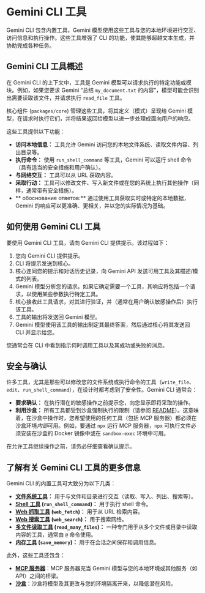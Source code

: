 # Gemini CLI 工具

Gemini CLI 包含内置工具，Gemini 模型使用这些工具与您的本地环境进行交互、访问信息和执行操作。这些工具增强了 CLI 的功能，使其能够超越文本生成，并协助完成各种任务。

## Gemini CLI 工具概述

在 Gemini CLI 的上下文中，工具是 Gemini 模型可以请求执行的特定功能或模块。例如，如果您要求 Gemini “总结 `my_document.txt` 的内容”，模型可能会识别出需要读取该文件，并请求执行 `read_file` 工具。

核心组件 (`packages/core`) 管理这些工具，将其定义（模式）呈现给 Gemini 模型，在请求时执行它们，并将结果返回给模型以进一步处理成面向用户的响应。

这些工具提供以下功能：

- **访问本地信息：** 工具允许 Gemini 访问您的本地文件系统、读取文件内容、列出目录等。
- **执行命令：** 使用 `run_shell_command` 等工具，Gemini 可以运行 shell 命令（具有适当的安全措施和用户确认）。
- **与网络交互：** 工具可以从 URL 获取内容。
- **采取行动：** 工具可以修改文件、写入新文件或在您的系统上执行其他操作（同样，通常带有安全措施）。
- **  обоснование ответов:** 通过使用工具获取实时或特定的本地数据，Gemini 的响应可以更准确、更相关，并以您的实际情况为基础。

## 如何使用 Gemini CLI 工具

要使用 Gemini CLI 工具，请向 Gemini CLI 提供提示。该过程如下：

1.  您向 Gemini CLI 提供提示。
2.  CLI 将提示发送到核心。
3.  核心连同您的提示和对话历史记录，向 Gemini API 发送可用工具及其描述/模式的列表。
4.  Gemini 模型分析您的请求。如果它确定需要一个工具，其响应将包括一个请求，以使用某些参数执行特定工具。
5.  核心接收此工具请求，对其进行验证，并（通常在用户确认敏感操作后）执行该工具。
6.  工具的输出将发送回 Gemini 模型。
7.  Gemini 模型使用该工具的输出制定其最终答案，然后通过核心将其发送回 CLI 并显示给您。

您通常会在 CLI 中看到指示何时调用工具以及其成功或失败的消息。

## 安全与确认

许多工具，尤其是那些可以修改您的文件系统或执行命令的工具（`write_file`、`edit`、`run_shell_command`），在设计时都考虑到了安全性。Gemini CLI 通常会：

- **要求确认：** 在执行潜在的敏感操作之前提示您，向您显示即将采取的操作。
- **利用沙盒：** 所有工具都受到沙盒强制执行的限制（请参阅 [README](../../README.md#sandboxing)）。这意味着，在沙盒中操作时，您希望使用的任何工具（包括 MCP 服务器）都必须在沙盒环境*内部*可用。例如，要通过 `npx` 运行 MCP 服务器，`npx` 可执行文件必须安装在沙盒的 Docker 镜像中或在 `sandbox-exec` 环境中可用。

在允许工具继续操作之前，请务必仔细查看确认提示。

## 了解有关 Gemini CLI 工具的更多信息

Gemini CLI 的内置工具可大致分为以下几类：

- **[文件系统工具](./file-system.md)：** 用于与文件和目录进行交互（读取、写入、列出、搜索等）。
- **[Shell 工具](./shell.md) (`run_shell_command`)：** 用于执行 shell 命令。
- **[Web 抓取工具](./web-fetch.md) (`web_fetch`)：** 用于从 URL 检索内容。
- **[Web 搜索工具](./web-search.md) (`web_search`)：** 用于搜索网络。
- **[多文件读取工具](./multi-file.md) (`read_many_files`)：** 一种专门用于从多个文件或目录中读取内容的工具，通常由 `@` 命令使用。
- **[内存工具](./memory.md) (`save_memory`)：** 用于在会话之间保存和调用信息。

此外，这些工具还包含：

- **[MCP 服务器](./mcp-server.md)**：MCP 服务器充当 Gemini 模型与您的本地环境或其他服务（如 API）之间的桥梁。
- **[沙盒](../sandbox.md)**：沙盒将模型及其更改与您的环境隔离开来，以降低潜在风险。